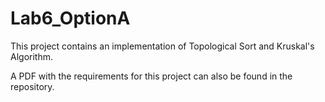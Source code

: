 # Lab6_OptionA

This project contains an implementation of Topological Sort and Kruskal's Algorithm. 

A PDF with the requirements for this project can also be found in the repository.

